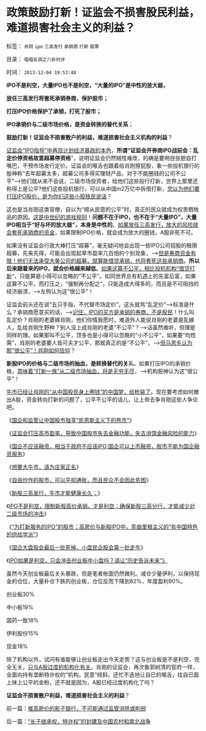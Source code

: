 # 政策鼓励打新！证监会不损害股民利益，难道损害社会主义的利益？

标签： `肖刚` `ipo` `三高发行` `承销商` `打新` `股票` 

目录： `唱唱反调之八卦时评`

时间： `2013-12-04 19:53:48`

**IPO不是利空，大量IPO也不是利空，“大量的IPO”是中性的放大器，**

**放任三高发行将套死承销券商，保护股市；**

**打压IPO价格保护了承销，打死了股市；**

**IPO承销价与二级市场价格，是资金转换的替代关系**；

**鼓励打新！证监会不损害散户的利益，难道损害社会主义机构的利益**？

[证监会“IPO指导”中再现计划经济暴政的本色](../../../2012/1/12/特权机构的“打新”是凶残的暴政.md)，**所谓“证监会开券商IPO战前会：乱定价停资格故意超募停资格**”，说明证监会仍然贼性难改，的确是要明目张胆自打嘴巴，干预市场发行定价。证监会的喉舌也跟着给肖刚擦屁股，象一些投机银行的股神称“去年超募太多，超募公司多得买理财产品，对于不能圈钱的公司不公平”——>他们就从来不会说，二级市场投资者，给他们这些投行打新，世界上那里还称得上是公平?他们这些投机银行，可以从中国m2万亿中拆借打新，[您以为他们要打压IPO股价，是为你们这些小股贱民说话](../../../2013/5/17/新股三高发行，牛市才能健康长久.md)？

这也是当肖刚这类官僚，自以为“顺从民意的公平”时，真正的民众就成为权贵牺牲品的原因。[这是中世纪的游戏规则](../../../2013/12/1/了解中世纪后，理解西方左派复古的社会主义情结.md)！**问题不在于IPO，也不在于“大量IPO”，大量IPO相当于“好与坏的放大器”，本身是中性的**。[如果放任三高发行，放大的风险就会套死承销商的资金](../../../2012/1/9/为打新而指责市场化发行的伪善人！伪善！！.md)，如果限制IPO价格，就会成为放大的圈钱，A股非死不可。

如果没有证监会行政大棒打压“超募”，毫无疑问地会出现一些IPO公司招股的极限超募，先来先得，可能会出现起草市盈率几百倍的个别现象，——>[但是券商资金有限！他们无法承受大量公司的超募，就算能借贷承销，也将套死这些承销商](../../../2011/10/13/熊市的IPO不是圈钱，坚持新股市场化发行才有牛市.md)。**所以后来跟着来的IPO，就会价格越来越低**。[如果这算不公平，相比投机机构“借贷打新](../../../2012/1/11/打新是“圈钱政策”食利者，利益归于金融垄断机构；.md)”，只能算是小得可以忽略的“不公平”。如同世界总有机遇上的先富后富，如果这算不公平，而打压之，“强制再分配之”，只能造成大得多的，而且是不可阻挡的经济崩溃，——>左狗认为这“很公平”！

证监会前头还在说“五只手指，不代替市场定价”，这头就骂“乱定价”——>标准是什么？承销商愿意买的话，——>[记住，IPO的买方是承销的券商，不是股民](../../../2012/1/9/攻击新股市场化的人!罪恶滔天！.md)！什么叫乱定价？肖刚的老婆嫁肖刚，他们你情我愿时，难道外人能说肖刚的老婆是乱嫁人，乱给肖刚生野种？别人没上成肖刚的老婆“不公平”？——>话虽然难听，但理是同样的理。如果那叫不公平，顶多也是小得可以忽略的“小不公平”，如果要“均性需”，肖刚的老婆要人皆可夫才公平，那就真正的是“不公平”，——>[但马恩毛认为那“很公平”！肖刚如何信仰](../../../2009/5/9/人性本私！马列信仰和唯心主义的关系.md)？

**新股IPO的价格与二级市场的抽血，是转换替代的关**系。如果打压IPO的承销价格，[意味着“打新一族”从二级市场抽血，将是无穷无尽](../../../2012/1/11/炒新是股市投资；打新是政策食利.md)，——>机构股神认为这“很公平”！

[牛市已经让肖刚的“从中国股民身上圈钱”的中国梦，给枪毙了](../../../2013/12/2/被中国专家歪曲的里根主义，有中国特色的供给学派.md)。现在要考虑如何撤出A股，资金转向打新的问题了，公平不公平的话儿，让上帝去争肖刚这些人争论吧。

《[国企和监管让中国股市独享“凯恩斯主义下的熊市”](../../../2013/4/27/国企和监管让中国股市独享“凯恩斯主义下的大熊市”.md)》

《[证监会打压高市盈率，导致中国股市失去金融功能，失去消饵金融风险的能力](../../../2013/5/4/监会会再次打压“业绩下降的高市盈率”的投机吗？.md)》

《[国企不应该融资，相当于政府不应该IPO;国企可以上市融资，股市不能为国企融资服务](../../../2013/5/8/国企可以上市融资，股市不能为国企融资服务.md)》

《[想要大牛市，请为庄家正名](../../../2013/5/10/想要大牛市，请为庄家正名.md)》

《[自由炒作的股市，可以平抑通胀，而且民众不会因此贫困](../../../2013/5/15/A股如果不能IPO，还能有什么用？.md)》

《[新股三高发行，牛市才能健康长久；](../../../2013/5/17/新股三高发行，牛市才能健康长久.md)》

《[IPO不是利空，限制新股高价承销，才是利空；确保新股三高分行，才能减少对二级市场的冲击](../../../2013/12/2/IPO不是利空，限制新股高价承销，才是利空.md)》

《[“为打新服务的IPO”的股市；高房价与新股IPO中，歪曲里根主义的“有中国特色的供给学派”](../../../2013/12/2/被中国专家歪曲的里根主义，有中国特色的供给学派.md)》

《[国企大盘股会最后一批死掉，小盘民企股会第一批走牛](../../../2013/12/2/国企大盘股会最后一批死掉，小盘民企股会第一批走牛.md)》

《[IPO如果是利空，只会冲击创业板中小盘吗？请让“历史告诉未来”》](../../../2013/12/3/IPO如果是利空，只会冲击创业板中小盘吗？.md)

虽然今天创业板最后关头暴跌，但是笔者帐面仍然微利。减仓少量伊利，以保持现金的仓位，大量补仓下跌的创业板，仓位反而下降到82%，年度盈利90%。

创业板30%

中小板19%

国药一致18%

伊利股份15%

现金18%

除了机构以外，试问有谁能够让创业板走出今天走势？这与创业板是不是利空，完全无关，[只与A股过度的机构化有关](../../../2012/1/12/股市中的民主机制，西方基金和东方机构化.md)。肖刚的证监会，再次象郭树清的官府一样，全面向持有垄断特许权的“机构，民意”倾斜，还忙不迭地让自已的喉舌，往自已面上抹上公平的金粉，还不就是因为，A股已经过度机构化了吗？

**证监会不损害散户利益，难道损害社会主义的利益**？



前一篇：[推高房价的影子银行，不可能通过监管消除或削弱](../../../2013/12/4/推高房价的影子银行，不可能通过监管消除或削弱.md)

后一篇：[“长子继承权，特许权”的封建及中国农村和南北战争](../../../2013/12/5/“长子继承权，特许权”的封建及中国农村和南北战争.md)